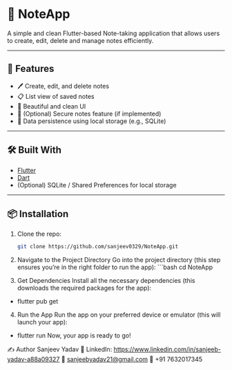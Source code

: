# 📝 NoteApp

A simple and clean Flutter-based Note-taking application that allows users to create, edit, delete and manage notes efficiently.

---

## 🚀 Features

- 🖊️ Create, edit, and delete notes
- 📋 List view of saved notes
- 🌙 Beautiful and clean UI
- 🔐 (Optional) Secure notes feature (if implemented)
- 💾 Data persistence using local storage (e.g., SQLite)

---

## 🛠️ Built With

- [Flutter](https://flutter.dev/)
- [Dart](https://dart.dev/)
- (Optional) SQLite / Shared Preferences for local storage

---

## 📦 Installation

1. Clone the repo:
   ```bash
   git clone https://github.com/sanjeev0329/NoteApp.git

2. Navigate to the Project Directory
   Go into the project directory (this step ensures you’re in the right folder to run the app):
        ```bash
  cd NoteApp

      

4. Get Dependencies
   Install all the necessary dependencies (this downloads the required packages for the app):
  -  flutter pub get

4. Run the App
    Run the app on your preferred device or emulator (this will launch your app):
  -  flutter run
    Now, your app is ready to go!

✍️ Author
Sanjeev Yadav
💼 LinkedIn: https://www.linkedin.com/in/sanjeeb-yadav-a88a09327
📧 sanjeebyadav21@gmail.com
📱 +91 7632017345
